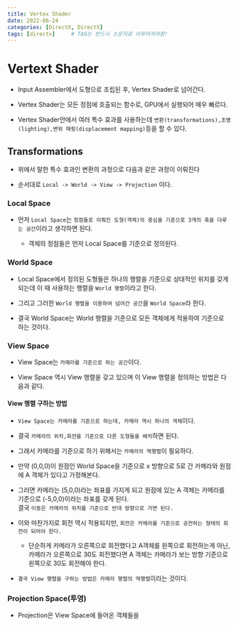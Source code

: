 ```yaml
---
title: Vertex Shader
date: 2022-06-24
categories: [DirectX, DirectX]
tags: [directx]		# TAG는 반드시 소문자로 이루어져야함!
---
```


# Vertext Shader

* Input Assembler에서 도형으로 조립된 후, Vertex Shader로 넘어간다.

* Vertex Shader는 모든 정점에 호출되는 함수로, GPU에서 실행되어 매우 빠르다.

* Vertex Shader안에서 여러 특수 효과를 사용하는데 `변환(transformations),조명(lighting),변위 매핑(displacement mapping)`등을 할 수 있다.


## Transformations

* 위에서 말한 특수 효과인 변환의 과정으로 다음과 같은 과정이 이뤄진다

* 순서대로 `Local -> World -> View -> Projection` 이다.

### Local Space

* 먼저 `Local Space`는 `정점들로 이뤄진 도형(객체)의 중심을 기준으로 3개의 축을 다루는 공간`이라고 생각하면 된다.

  * 객체의 정점들은 먼저 Local Space를 기준으로 정의된다.


### World Space

* Local Space에서 정의된 도형들은 하나의 행렬을 기준으로 상대적인 위치를 갖게 되는데 이 때 사용하는 행렬을 `World 행렬`이라고 한다.

* 그리고 그러한 `World 행렬을 이용하여 넘어간 공간`을 `World Space`라 한다.

* 결국 World Space는 World 행렬을 기준으로 모든 객체에게 적용하여 기준으로 하는 것이다.

### View Space

* View Space는 `카메라를 기준으로 하는 공간`이다.

* View Space 역시 View 행렬을 갖고 있으며 이 View 행렬을 정의하는 방법은 다음과 같다.

#### View 행렬 구하는 방법

* `View Space는 카메라를 기준으로 하는데, 카메라 역시 하나의 객체`이다.

* 결국 `카메라의 위치,회전을 기준으로 다른 도형들을 배치`하면 된다.

* 그래서 카메라를 기준으로 하기 위해서는 `카메라의 역행렬`이 필요하다.

* 만약 (0,0,0)이 원점인 World Space을 기준으로 x 방향으로 5로 간 카메라와 원점에 A 객체가 있다고 가정해본다.

* 그러면 카메라는 (5,0,0)라는 좌표를 가지게 되고 원점에 있는 A 객체는 카메라를 기준으로 (-5,0,0)이라는 좌표를 갖게 된다.<br>
 결국 `이동은 카메라의 위치를 기준으로 반대 방향으로 가면 된다.`

* 이와 마찬가지로 회전 역시 적용되지만, `회전은 카메라를 기준으로 공전하는 형태의 회전이 되어야 한다.`

  * 단순하게 카메라가 오른쪽으로 회전했다고 A객체를 왼쪽으로 회전하는게 아닌, 카메라가 오른쪽으로 30도 회전했다면 A 객체는 카메라가 보는 방향 기준으로 왼쪽으로 30도 회전해야 한다.

* `결국 View 행렬을 구하는 방법은 카메라 행렬의 역행렬`이라는 것이다.


### Projection Space(투영)

* Projection은 View Space에 들어온 객체들을 